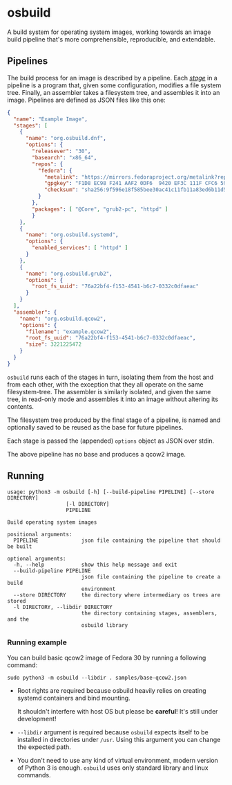 # osbuild

A build system for operating system images, working towards an image build
pipeline that's more comprehensible, reproducible, and extendable.

## Pipelines

The build process for an image is described by a pipeline. Each
[*stage*](/stages) in a pipeline is a program that, given some configuration,
modifies a file system tree. Finally, an assembler takes a filesystem tree, and
assembles it into an image. Pipelines are defined as JSON files like this one:

```json
{
  "name": "Example Image",
  "stages": [
    {
      "name": "org.osbuild.dnf",
      "options": {
        "releasever": "30",
        "basearch": "x86_64",
        "repos": {
          "fedora": {
            "metalink": "https://mirrors.fedoraproject.org/metalink?repo=fedora-$releasever&arch=$basearch",
            "gpgkey": "F1D8 EC98 F241 AAF2 0DF6  9420 EF3C 111F CFC6 59B9",
            "checksum": "sha256:9f596e18f585bee30ac41c11fb11a83ed6b11d5b341c1cb56ca4015d7717cb97"
          }
        },
        "packages": [ "@Core", "grub2-pc", "httpd" ]
        }
    },
    {
      "name": "org.osbuild.systemd",
      "options": {
        "enabled_services": [ "httpd" ]
      }
    },
    {
      "name": "org.osbuild.grub2",
      "options": {
        "root_fs_uuid": "76a22bf4-f153-4541-b6c7-0332c0dfaeac"
      }
    }
  ],
  "assembler": {
    "name": "org.osbuild.qcow2",
    "options": {
      "filename": "example.qcow2",
      "root_fs_uuid": "76a22bf4-f153-4541-b6c7-0332c0dfaeac",
      "size": 3221225472
    }
  }
}
```

`osbuild` runs each of the stages in turn, isolating them from the host and
from each other, with the exception that they all operate on the same
filesystem-tree. The assembler is similarly isolated, and given the same
tree, in read-only mode and assembles it into an image without altering
its contents.

The filesystem tree produced by the final stage of a pipeline, is named
and optionally saved to be reused as the base for future pipelines.

Each stage is passed the (appended) `options` object as JSON over stdin.

The above pipeline has no base and produces a qcow2 image.

## Running

```
usage: python3 -m osbuild [-h] [--build-pipeline PIPELINE] [--store DIRECTORY]
                   [-l DIRECTORY]
                   PIPELINE

Build operating system images

positional arguments:
  PIPELINE              json file containing the pipeline that should be built

optional arguments:
  -h, --help            show this help message and exit
  --build-pipeline PIPELINE
                        json file containing the pipeline to create a build
                        environment
  --store DIRECTORY     the directory where intermediary os trees are stored
  -l DIRECTORY, --libdir DIRECTORY
                        the directory containing stages, assemblers, and the
                        osbuild library
```

### Running example

You can build basic qcow2 image of Fedora 30 by running a following command:

```
sudo python3 -m osbuild --libdir . samples/base-qcow2.json
```

- Root rights are required because osbuild heavily relies on creating
  systemd containers and bind mounting.

  It shouldn't interfere with host OS but please be **careful**! It's still under
  development!

- `--libdir` argument is required because `osbuild` expects itself to be
  installed in directories under `/usr`. Using this argument you can change
  the expected path.

- You don't need to use any kind of virtual environment, modern version of
  Python 3 is enough. `osbuild` uses only standard library and linux commands.

